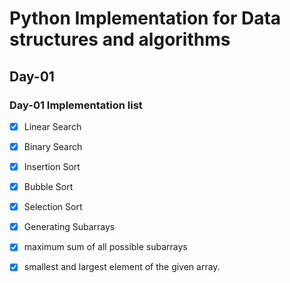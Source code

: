 # Python Implementation for Data structures and algorithms

## Day-01

### Day-01 Implementation list

- [x] Linear Search
- [x] Binary Search
- [x] Insertion Sort
- [x] Bubble Sort
- [x] Selection Sort
- [x] Generating Subarrays
- [x] maximum sum of all possible subarrays
- [x] smallest and largest element of the given array.

